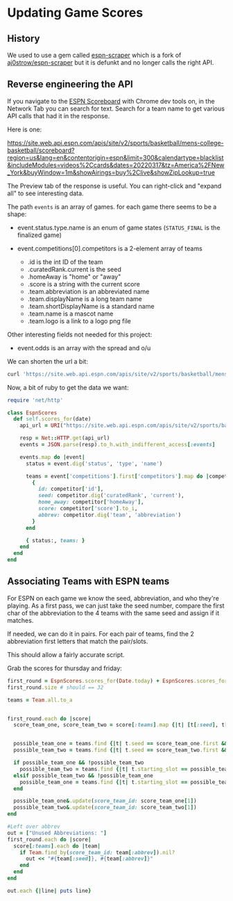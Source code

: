 # Updating Game Scores

## History 

We used to use a gem called [espn-scraper](https://github.com/haruska/espn-scraper) which is a fork of [aj0strow/espn-scraper](https://github.com/aj0strow/espn-scraper) but it is defunkt and no longer calls the right API.


## Reverse engineering the API

If you navigate to the [ESPN Scoreboard](https://www.espn.com/mens-college-basketball/scoreboard) with Chrome dev tools on, in the Network Tab you can search for text. Search for a team name to get various API calls that had it in the response. 

Here is one:

https://site.web.api.espn.com/apis/site/v2/sports/basketball/mens-college-basketball/scoreboard?region=us&lang=en&contentorigin=espn&limit=300&calendartype=blacklist&includeModules=videos%2Ccards&dates=20220317&tz=America%2FNew_York&buyWindow=1m&showAirings=buy%2Clive&showZipLookup=true


The Preview tab of the response is useful. You can right-click and "expand all" to see interesting data.

The path `events` is an array of games. for each game there seems to be a shape:

* event.status.type.name is an enum of game states (`STATUS_FINAL` is the finalized game)

* event.competitions[0].competitors is a 2-element array of teams
    * .id is the int ID of the team 
    * .curatedRank.current is the seed
    * .homeAway is "home" or "away"
    * .score is a string with the current score
    * .team.abbreviation is an abbreviated name
    * .team.displayName is a long team name
    * .team.shortDisplayName is a standard name
    * .team.name is a mascot name
    * .team.logo is a link to a logo png file

Other interesting fields not needed for this project:

* event.odds is an array with the spread and o/u

We can shorten the url a bit:

```bash
curl 'https://site.web.api.espn.com/apis/site/v2/sports/basketball/mens-college-basketball/scoreboard?dates=20220317&tz=America%2FNew_York'
```

Now, a bit of ruby to get the data we want:

```ruby
require 'net/http'

class EspnScores
  def self.scores_for(date)
    api_url = URI("https://site.web.api.espn.com/apis/site/v2/sports/basketball/mens-college-basketball/scoreboard?dates=#{date}&tz=America%2FNew_York")

    resp = Net::HTTP.get(api_url)
    events = JSON.parse(resp).to_h.with_indifferent_access[:events]

    events.map do |event|
      status = event.dig('status', 'type', 'name')

      teams = event['competitions'].first['competitors'].map do |competitor|
        {
          id: competitor['id'],
          seed: competitor.dig('curatedRank', 'current'),
          home_away: competitor['homeAway'],
          score: competitor['score'].to_i,
          abbrev: competitor.dig('team', 'abbreviation')
        }
      end

      { status:, teams: }
    end
  end
end
```

## Associating Teams with ESPN teams

For ESPN on each game we know the seed, abbreviation, and who they're playing. As a first pass, we can just take the seed number, compare the first char of the abbreviation to the 4 teams with the same seed and assign if it matches.

If needed, we can do it in pairs. For each pair of teams, find the 2 abbreviation first letters that match the pair/slots.

This should allow a fairly accurate script.

Grab the scores for thursday and friday:

```ruby
first_round = EspnScores.scores_for(Date.today) + EspnScores.scores_for(Date.tomorrow)
first_round.size # should == 32

teams = Team.all.to_a


first_round.each do |score|
  score_team_one, score_team_two = score[:teams].map {|t| [t[:seed], t[:abbrev]]}


  possible_team_one = teams.find {|t| t.seed == score_team_one.first && t.name.starts_with?(score_team_one[1].chars.first)}
  possible_team_two = teams.find {|t| t.seed == score_team_two.first && t.name.starts_with?(score_team_two[1].chars.first)}

  if possible_team_one && !possible_team_two
    possible_team_two = teams.find {|t| t.starting_slot == possible_team_one.starting_slot + 1}
  elsif possible_team_two && !possible_team_one
    possible_team_one = teams.find {|t| t.starting_slot == possible_team_two.starting_slot - 1}
  end

  possible_team_one&.update(score_team_id: score_team_one[1])
  possible_team_two&.update(score_team_id: score_team_two[1])
end

#Left over abbrev
out = ["Unused Abbreviations: "]
first_round.each do |score|
  score[:teams].each do |team|
    if Team.find_by(score_team_id: team[:abbrev]).nil?
      out << "#{team[:seed]}, #{team[:abbrev]}"
    end
  end
end

out.each {|line| puts line}
```